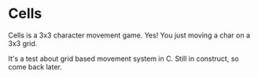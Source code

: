 # Cells
Cells is a 3x3 character movement game. Yes! You just moving a char on a 3x3 grid.


It's a test about grid based movement system in C.
Still in construct, so come back later.
